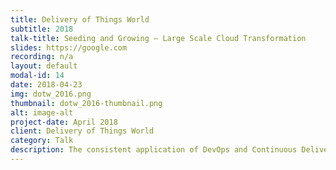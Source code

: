 ```yaml
---
title: Delivery of Things World
subtitle: 2018
talk-title: Seeding and Growing – Large Scale Cloud Transformation
slides: https://google.com
recording: n/a
layout: default
modal-id: 14
date: 2018-04-23
img: dotw_2016.png
thumbnail: dotw_2016-thumbnail.png
alt: image-alt
project-date: April 2018
client: Delivery of Things World
category: Talk
description: The consistent application of DevOps and Continuous Delivery practices requires transformation within almost all functions of an company. While this is a challenge for small and medium-sized companies, it is a giant task for large international corporations. Heiko and Dirk will introduce SAP’s Cloud Transformation in their talk, during which they will focus on the transformation of SAP quality working model. Away from a strong centralized governance role to a supportive approach that uses coaching practices to prepare development teams for the cloud. 
---
```

